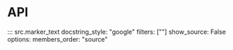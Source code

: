 # API

::: src.marker_text
    docstring_style: "google"
    filters: [""]
    show_source: False
    options:
        members_order: "source"
